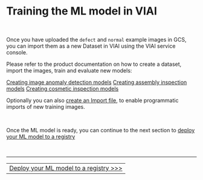# Training the ML model in VIAI

<br>

Once you have uploaded the `defect` and `normal` example images in GCS, you can
import them as a new Dataset in VIAI using the VIAI service console.

Please refer to the product documentation on how to create a dataset, import the images, train and evaluate new models:

[Creating image anomaly detection models](https://cloud.google.com/visual-inspection-ai/docs/creating-image-anomaly-detection-models)
[Creating assembly inspection models](https://cloud.google.com/visual-inspection-ai/docs/creating-assembly-inspection-models)
[Creating cosmetic inspection models](https://cloud.google.com/visual-inspection-ai/docs/creating-cosmetic-inspection-models)

Optionally you can also [create an Import file](https://cloud.google.com/visual-inspection-ai/docs/import-file-format), to enable programmatic imports of new training images.


<br>

Once the ML model is ready, you can continue to the next section to [deploy your ML model to a registry](./exportmodel.md)



<br>

___

<table width="100%">
<tr><td><a href="./exportmodel.md">Deploy your ML model to a registry >>></td></tr>
</table>




